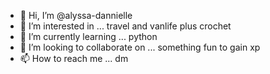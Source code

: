 - 👋 Hi, I’m @alyssa-dannielle
- 👀 I’m interested in ... travel and vanlife plus crochet
- 🌱 I’m currently learning ... python
- 💞️ I’m looking to collaborate on ... something fun to gain xp
- 📫 How to reach me ... dm

<!---
alyssa-dannielle/alyssa-dannielle is a ✨ special ✨ repository because its `README.md` (this file) appears on your GitHub profile.
You can click the Preview link to take a look at your changes.
--->
